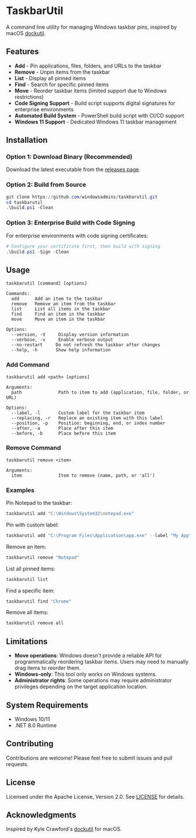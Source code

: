 # TaskbarUtil

A command line utility for managing Windows taskbar pins, inspired by macOS [dockutil](https://github.com/kcrawford/dockutil).

## Features

- **Add** - Pin applications, files, folders, and URLs to the taskbar
- **Remove** - Unpin items from the taskbar
- **List** - Display all pinned items
- **Find** - Search for specific pinned items
- **Move** - Reorder taskbar items (limited support due to Windows restrictions)
- **Code Signing Support** - Build script supports digital signatures for enterprise environments
- **Automated Build System** - PowerShell build script with CI/CD support
- **Windows 11 Support** - Dedicated Windows 11 taskbar management

## Installation

### Option 1: Download Binary (Recommended)
Download the latest executable from the [releases page](https://github.com/windowsadmins/taskbarutil/releases).

### Option 2: Build from Source
```powershell
git clone https://github.com/windowsadmins/taskbarutil.git
cd taskbarutil
.\build.ps1 -Clean
```

### Option 3: Enterprise Build with Code Signing
For enterprise environments with code signing certificates:
```powershell
# Configure your certificate first, then build with signing
.\build.ps1 -Sign -Clean
```

## Usage

```
taskbarutil [command] [options]

Commands:
  add      Add an item to the taskbar
  remove   Remove an item from the taskbar
  list     List all items in the taskbar
  find     Find an item in the taskbar
  move     Move an item in the taskbar
  
Options:
  --version, -V     Display version information
  --verbose, -v     Enable verbose output
  --no-restart     Do not refresh the taskbar after changes
  --help, -h       Show help information
```

### Add Command

```
taskbarutil add <path> [options]

Arguments:
  path              Path to item to add (application, file, folder, or URL)

Options:
  --label, -l       Custom label for the taskbar item
  --replacing, -r   Replace an existing item with this label
  --position, -p    Position: beginning, end, or index number
  --after, -a       Place after this item
  --before, -b      Place before this item
```

### Remove Command

```
taskbarutil remove <item>

Arguments:
  item              Item to remove (name, path, or 'all')
```

### Examples

Pin Notepad to the taskbar:
```powershell
taskbarutil add "C:\Windows\System32\notepad.exe"
```

Pin with custom label:
```powershell
taskbarutil add "C:\Program Files\Application\app.exe" --label "My App"
```

Remove an item:
```powershell
taskbarutil remove "Notepad"
```

List all pinned items:
```powershell
taskbarutil list
```

Find a specific item:
```powershell
taskbarutil find "Chrome"
```

Remove all items:
```powershell
taskbarutil remove all
```

## Limitations

- **Move operations**: Windows doesn't provide a reliable API for programmatically reordering taskbar items. Users may need to manually drag items to reorder them.
- **Windows-only**: This tool only works on Windows systems.
- **Administrator rights**: Some operations may require administrator privileges depending on the target application location.

## System Requirements

- Windows 10/11
- .NET 8.0 Runtime

## Contributing

Contributions are welcome! Please feel free to submit issues and pull requests.

## License

Licensed under the Apache License, Version 2.0. See [LICENSE](LICENSE) for details.

## Acknowledgments

Inspired by Kyle Crawford's [dockutil](https://github.com/kcrawford/dockutil) for macOS.

